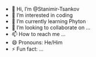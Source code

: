 - 👋 Hi, I’m @Stanimir-Tsankov
- 👀 I’m interested in coding
- 🌱 I’m currently learning Phyton
- 💞️ I’m looking to collaborate on ...
- 📫 How to reach me ...
- 😄 Pronouns: He/Him
- ⚡ Fun fact: ...

<!---
Stanimir-Tsankov/Stanimir-Tsankov is a ✨ special ✨ repository because its `README.md` (this file) appears on your GitHub profile.
You can click the Preview link to take a look at your changes.
--->
